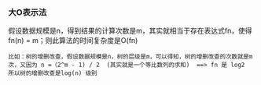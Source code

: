 ### 大O表示法

假设数据规模是n，得到结果的计算次数是m，其实就相当于存在表达式fn，使得fn(n) = m；则此算法的时间复杂度是O(fn)

```
比如：树的增删改查，假设数据规模是n，树的层级是m，可以得知，树的增删改查的次数就是m次，又因为 n =（2^m - 1) / 2  (其实就是一个等比数列的求和)  ==> fn 是 log2  所以树的增删改查是log(n) 级别
```



